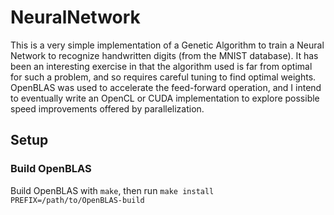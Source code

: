 # NeuralNetwork

This is a very simple implementation of a Genetic Algorithm to train a Neural Network to recognize handwritten digits (from the MNIST database). It has been an interesting exercise in that the algorithm used is far from optimal for such a problem, and so requires careful tuning to find optimal weights. OpenBLAS was used to accelerate the feed-forward operation, and I intend to eventually write an OpenCL or CUDA implementation to explore possible speed improvements offered by parallelization.

## Setup

### Build OpenBLAS
  Build OpenBLAS with `make`, then run `make install PREFIX=/path/to/OpenBLAS-build`
  
